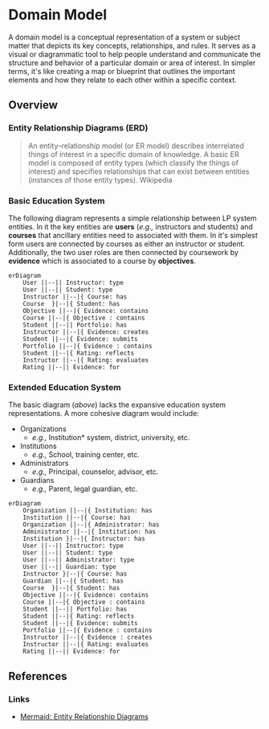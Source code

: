 # Domain Model

A domain model is a conceptual representation of a system or subject matter that depicts its key concepts, relationships, and rules. It serves as a visual or diagrammatic tool to help people understand and communicate the structure and behavior of a particular domain or area of interest. In simpler terms, it's like creating a map or blueprint that outlines the important elements and how they relate to each other within a specific context.

## Overview

### Entity Relationship Diagrams (ERD)

> An entity–relationship model (or ER model) describes interrelated things of interest in a specific domain of knowledge. A basic ER model is composed of entity types (which classify the things of interest) and specifies relationships that can exist between entities (instances of those entity types). Wikipedia

### Basic Education System

The following diagram represents a simple relationship between LP system entities. In it the key entities are **users** (_e.g.,_ instructors and students) and **courses** that ancillary entities need to associated with them. In it's simplest form users are connected by courses as either an instructor or student. Additionally, the two user roles are then connected by coursework by **evidence** which is associated to a course by **objectives**.

```mermaid
erDiagram
    User ||--|| Instructor: type
    User ||--|| Student: type
    Instructor ||--|{ Course: has
    Course  }|--|{ Student: has
    Objective ||--|{ Evidence: contains
    Course ||--|{ Objective : contains
    Student ||--|| Portfolio: has
    Instructor ||--|{ Evidence: creates
    Student ||--|{ Evidence: submits
    Portfolio ||--|{ Evidence : contains
    Student ||--|{ Rating: reflects
    Instructor ||--|{ Rating: evaluates
    Rating ||--|| Evidence: for
```

### Extended Education System

The basic diagram (_above_) lacks the expansive education system representations. A more cohesive diagram would include:

-   Organizations
    -   _e.g.,_ Institution\* system, district, university, etc.
-   Institutions
    -   _e.g.,_ School, training center, etc.
-   Administrators
    -   _e.g.,_ Principal, counselor, advisor, etc.
-   Guardians
    -   _e.g.,_ Parent, legal guardian, etc.

```mermaid
erDiagram
    Organization ||--|{ Institution: has
    Institution ||--|{ Course: has
    Organization ||--|{ Administrator: has
    Administrator ||--|{ Institution: has
    Institution }|--|{ Instructor: has
    User ||--|| Instructor: type
    User ||--|| Student: type
    User ||--|| Administrator: type
    User ||--|| Guardian: type
    Instructor }|--|{ Course: has
    Guardian ||--|{ Student: has
    Course  }|--|{ Student: has
    Objective ||--|{ Evidence: contains
    Course ||--|{ Objective : contains
    Student ||--|| Portfolio: has
    Student ||--|{ Rating: reflects
    Student ||--|{ Evidence: submits
    Portfolio ||--|{ Evidence : contains
    Instructor ||--|{ Evidence : creates
    Instructor ||--|{ Rating: evaluates
    Rating ||--|| Evidence: for
```

## References

### Links

-   [Mermaid: Entity Relationship Diagrams](https://mermaid.js.org/syntax/entityRelationshipDiagram.html)
